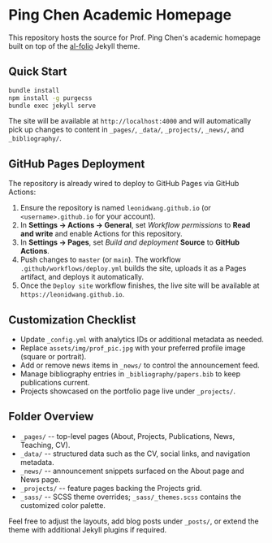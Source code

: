 # Ping Chen Academic Homepage

This repository hosts the source for Prof. Ping Chen's academic homepage built on top of the [al-folio](https://github.com/alshedivat/al-folio) Jekyll theme.

## Quick Start

```bash
bundle install
npm install -g purgecss
bundle exec jekyll serve
```

The site will be available at `http://localhost:4000` and will automatically pick up changes to content in `_pages/`, `_data/`, `_projects/`, `_news/`, and `_bibliography/`.

## GitHub Pages Deployment

The repository is already wired to deploy to GitHub Pages via GitHub Actions:

1. Ensure the repository is named `leonidwang.github.io` (or `<username>.github.io` for your account).
2. In **Settings -> Actions -> General**, set *Workflow permissions* to **Read and write** and enable Actions for this repository.
3. In **Settings -> Pages**, set *Build and deployment* **Source** to **GitHub Actions**.
4. Push changes to `master` (or `main`). The workflow `.github/workflows/deploy.yml` builds the site, uploads it as a Pages artifact, and deploys it automatically.
5. Once the `Deploy site` workflow finishes, the live site will be available at `https://leonidwang.github.io`.

## Customization Checklist

- Update `_config.yml` with analytics IDs or additional metadata as needed.
- Replace `assets/img/prof_pic.jpg` with your preferred profile image (square or portrait).
- Add or remove news items in `_news/` to control the announcement feed.
- Manage bibliography entries in `_bibliography/papers.bib` to keep publications current.
- Projects showcased on the portfolio page live under `_projects/`.

## Folder Overview

- `_pages/` -- top-level pages (About, Projects, Publications, News, Teaching, CV).
- `_data/` -- structured data such as the CV, social links, and navigation metadata.
- `_news/` -- announcement snippets surfaced on the About page and News page.
- `_projects/` -- feature pages backing the Projects grid.
- `_sass/` -- SCSS theme overrides; `_sass/_themes.scss` contains the customized color palette.

Feel free to adjust the layouts, add blog posts under `_posts/`, or extend the theme with additional Jekyll plugins if required.
